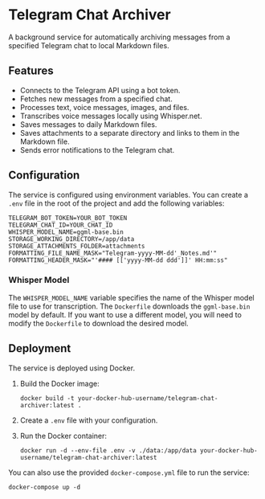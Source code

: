 # Telegram Chat Archiver

A background service for automatically archiving messages from a specified Telegram chat to local Markdown files.

## Features

-   Connects to the Telegram API using a bot token.
-   Fetches new messages from a specified chat.
-   Processes text, voice messages, images, and files.
-   Transcribes voice messages locally using Whisper.net.
-   Saves messages to daily Markdown files.
-   Saves attachments to a separate directory and links to them in the Markdown file.
-   Sends error notifications to the Telegram chat.

## Configuration

The service is configured using environment variables. You can create a `.env` file in the root of the project and add the following variables:

```
TELEGRAM_BOT_TOKEN=YOUR_BOT_TOKEN
TELEGRAM_CHAT_ID=YOUR_CHAT_ID
WHISPER_MODEL_NAME=ggml-base.bin
STORAGE_WORKING_DIRECTORY=/app/data
STORAGE_ATTACHMENTS_FOLDER=attachments
FORMATTING_FILE_NAME_MASK="Telegram-yyyy-MM-dd'_Notes.md'"
FORMATTING_HEADER_MASK="'#### [['yyyy-MM-dd ddd']]' HH:mm:ss"
```

### Whisper Model

The `WHISPER_MODEL_NAME` variable specifies the name of the Whisper model file to use for transcription. The `Dockerfile` downloads the `ggml-base.bin` model by default. If you want to use a different model, you will need to modify the `Dockerfile` to download the desired model.

## Deployment

The service is deployed using Docker.

1.  Build the Docker image:

    ```
    docker build -t your-docker-hub-username/telegram-chat-archiver:latest .
    ```

2.  Create a `.env` file with your configuration.

3.  Run the Docker container:

    ```
    docker run -d --env-file .env -v ./data:/app/data your-docker-hub-username/telegram-chat-archiver:latest
    ```

You can also use the provided `docker-compose.yml` file to run the service:

```
docker-compose up -d
```
